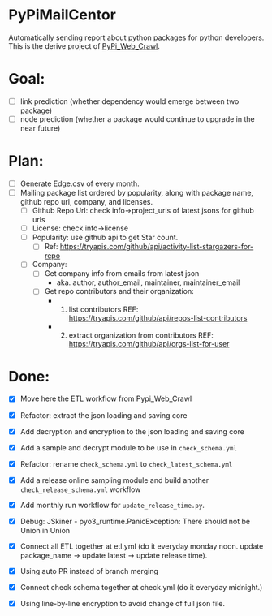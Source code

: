 # PyPiMailCentor

Automatically sending report about python packages for python developers. This is the derive project of [PyPi_Web_Crawl](https://github.com/jeffrey82221/PyPi_Web_Crawl).


# Goal: 

- [ ] link prediction (whether dependency would emerge between two package)
- [ ] node prediction (whether a package would continue to upgrade in the near future)

# Plan:
- [ ] Generate Edge.csv of every month. 
- [ ] Mailing package list ordered by popularity, along with package name, github repo url, company, and licenses. 
    - [ ] Github Repo Url: check info->project_urls of latest jsons for github urls
    - [ ] License: check info->license
    - [ ] Popularity: use github api to get Star count. 
        - [ ] Ref: https://tryapis.com/github/api/activity-list-stargazers-for-repo
    - [ ] Company: 
        - [ ] Get company info from emails from latest json
            - aka. author, author_email, maintainer, maintainer_email
        - [ ] Get repo contributors and their organization:
            - 1. list contributors REF: https://tryapis.com/github/api/repos-list-contributors
            - 2. extract organization from contributors REF: https://tryapis.com/github/api/orgs-list-for-user

# Done: 
- [X] Move here the ETL workflow from Pypi_Web_Crawl
- [X] Refactor: extract the json loading and saving core 
- [X] Add decryption and encryption to the json loading and saving core
- [X] Add a sample and decrypt module to be use in `check_schema.yml`
- [X] Refactor: rename `check_schema.yml` to `check_latest_schema.yml`
- [X] Add a release online sampling module and build another `check_release_schema.yml` workflow
- [X] Add monthly run workflow for `update_release_time.py`.
- [X] Debug: JSkiner - pyo3_runtime.PanicException: There should not be Union in Union
- [X] Connect all ETL together at etl.yml (do it everyday monday noon. update package_name -> update latest -> update release time). 
- [X] Using auto PR instead of branch merging 
- [X] Connect check schema together at check.yml (do it everyday midnight.) 
- [X] Using line-by-line encryption to avoid change of full json file.

